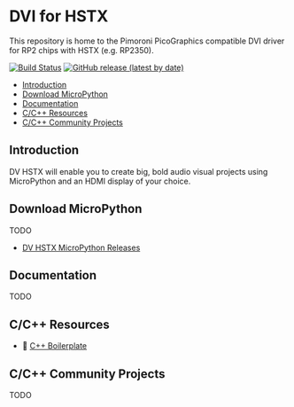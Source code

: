 # DVI for HSTX <!-- omit in toc -->

This repository is home to the Pimoroni PicoGraphics compatible DVI driver for RP2 chips with HSTX (e.g. RP2350).

[![Build Status](https://img.shields.io/github/actions/workflow/status/MichaelBell/dvhstx/micropython.yml?branch=main&label=MicroPython)](https://github.com/MichaelBell/dvhstx/actions/workflows/micropython.yml)
[![GitHub release (latest by date)](https://img.shields.io/github/v/release/MichaelBell/dvhstx)](https://github.com/MichaelBell/dvhstx/releases/latest/)

- [Introduction](#introduction)
- [Download MicroPython](#download-micropython)
- [Documentation](#documentation)
- [C/C++ Resources](#cc-resources)
- [C/C++ Community Projects](#cc-community-projects)

## Introduction

DV HSTX will enable you to create big, bold audio visual projects using MicroPython and an HDMI display of your choice.

## Download MicroPython

TODO

* [DV HSTX MicroPython Releases](https://github.com/MichaelBell/dvhstx/releases)

## Documentation

TODO

## C/C++ Resources

* :link: [C++ Boilerplate](https://github.com/MichaelBell/dvhstx-boilerplate/)

## C/C++ Community Projects

TODO
